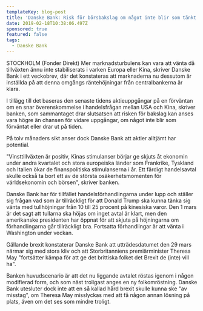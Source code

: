 ```yaml
---
templateKey: blog-post
title: 'Danske Bank: Risk för börsbakslag om något inte blir som tänkt'
date: 2019-02-18T10:38:06.497Z
sponsored: true
featured: false
tags:
  - Danske Bank
---
```

STOCKHOLM (Fonder Direkt) Mer marknadsturbulens kan vara att vänta då tillväxten ännu inte stabiliserats i varken Europa eller Kina, skriver Danske Bank i ett veckobrev, där det konstateras att marknaderna nu dessutom är inställda på att denna omgångs räntehöjningar från centralbankerna är klara.



I tillägg till det baseras den senaste tidens aktieuppgångar på en förväntan om en snar överenskommelse i handelsfrågan mellan USA och Kina, skriver banken, som sammantaget drar slutsatsen att risken för bakslag kan anses vara högre än chansen för vidare uppgångar, om något inte blir som förväntat eller drar ut på tiden.



På tolv månaders sikt anser dock Danske Bank att aktier alltjämt har potential.



"Vinsttillväxten är positiv, Kinas stimulanser börjar ge skjuts åt ekonomin under andra kvartalet och stora europeiska länder som Frankrike, Tyskland och Italien ökar de finanspolitiska stimulanserna i år. Ett färdigt handelsavtal skulle också ta bort ett av de största osäkerhetsmomenten för världsekonomin och börsen", skriver banken.



Danske Bank har för tillfället handelsförhandlingarna under lupp och ställer sig frågan vad som är tillräckligt för att Donald Trump ska kunna tänka sig vänta med tullhöjningar från 10 till 25 procent på kinesiska varor. Den 1 mars är det sagt att tullarna ska höjas om inget avtal är klart, men den amerikanske presidenten har öppnat för att skjuta på höjningarna om förhandlingarna går tillräckligt bra. Fortsatta förhandlingar är att vänta i Washington under veckan.



Gällande brexit konstaterar Danske Bank att utträdesdatumet den 29 mars närmar sig med stora kliv och att Storbritanniens premiärminister Theresa May "fortsätter kämpa för att ge det brittiska folket det Brexit de (inte) vill ha".



Banken huvudscenario är att det nu liggande avtalet röstas igenom i någon modifierad form, och som näst troligast anges en ny folkomröstning. Danske Bank utesluter dock inte att en så kallad hård brexit skulle kunna ske "av misstag", om Theresa May misslyckas med att få någon annan lösning på plats, även om det ses som mindre troligt.
